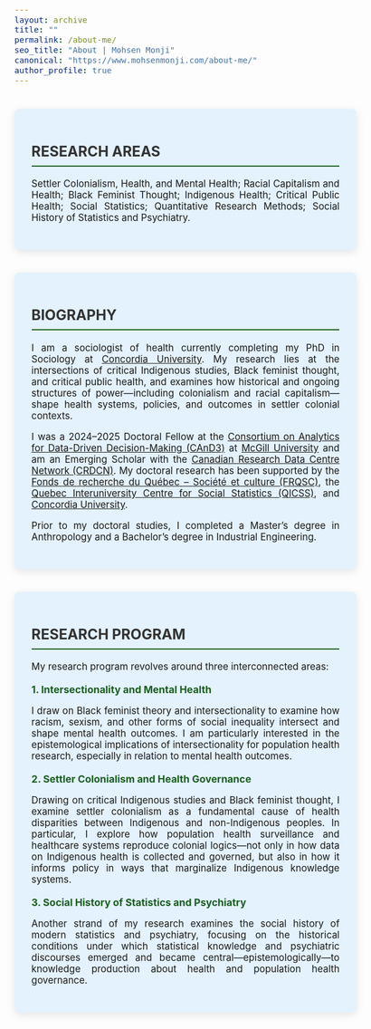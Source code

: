 ```yaml
---
layout: archive
title: ""
permalink: /about-me/
seo_title: "About | Mohsen Monji"
canonical: "https://www.mohsenmonji.com/about-me/"
author_profile: true
---
```


<style>
  body {
    font-size: 1.05em;
  }
  h2 {
    border-bottom: 2px solid #1B5E20;
    font-weight: bold;
    padding-bottom: 10px;
    margin-top: 30px;
    color: #333;
    text-transform: uppercase;
  }
  h3 {
    margin-top: 30px;
    color: #1B5E20;
  }
  h4 {
    font-weight: bold;
    color: #1B5E20;
    margin-top: 20px;
    margin-bottom: 10px;
    font-size: 1.1rem;
  }
  .about-card {
    border-radius: 8px;
    padding: 30px;
    margin: 40px auto;
    background-color: #E3F2FD;
    box-shadow: 0px 4px 15px rgba(0, 0, 0, 0.1);
    max-width: 850px;
    text-align: justify;
  }
</style>

<!-- CARD 1: RESEARCH AREAS -->
<div class="about-card">
  <h2>RESEARCH AREAS</h2>
  <p>
    Settler Colonialism, Health, and Mental Health; Racial Capitalism and Health; Black Feminist Thought; Indigenous Health; Critical Public Health; Social Statistics; Quantitative Research Methods; Social History of Statistics and Psychiatry.
  </p>
</div>

<!-- CARD 2: BIOGRAPHY -->
<div class="about-card">
  <h2>BIOGRAPHY</h2>
  <p>
    I am a sociologist of health currently completing my PhD in Sociology at 
    <a href="https://www.concordia.ca/artsci/sociology-anthropology.html" target="_blank">Concordia University</a>. 
    My research lies at the intersections of critical Indigenous studies, Black feminist thought, and critical public health, and examines how historical and ongoing structures of power—including colonialism and racial capitalism—shape health systems, policies, and outcomes in settler colonial contexts.
  </p>

  <p>
    I was a 2024–2025 Doctoral Fellow at the 
    <a href="https://www.mcgill.ca/cand3/" target="_blank">Consortium on Analytics for Data-Driven Decision-Making (CAnD3)</a> at 
    <a href="https://www.mcgill.ca/" target="_blank">McGill University</a> and am an Emerging Scholar with the 
    <a href="https://crdcn.ca" target="_blank">Canadian Research Data Centre Network (CRDCN)</a>. 
    My doctoral research has been supported by the 
    <a href="https://frq.gouv.qc.ca/" target="_blank">Fonds de recherche du Québec – Société et culture (FRQSC)</a>, the 
    <a href="https://www.ciqss.org" target="_blank">Quebec Interuniversity Centre for Social Statistics (QICSS)</a>, and 
    <a href="https://www.concordia.ca/" target="_blank">Concordia University</a>.
  </p>

  <p>
    Prior to my doctoral studies, I completed a Master’s degree in Anthropology and a Bachelor’s degree in Industrial Engineering.
  </p>
</div>

<!-- CARD 3: RESEARCH PROGRAM -->
<div class="about-card">
  <h2>RESEARCH PROGRAM</h2>
  <p>My research program revolves around three interconnected areas:</p>

  <h4>1. Intersectionality and Mental Health</h4>
  <p>
    I draw on Black feminist theory and intersectionality to examine how racism, sexism, and other forms of social inequality intersect and shape mental health outcomes. I am particularly interested in the epistemological implications of intersectionality for population health research, especially in relation to mental health outcomes.
  </p>

  <h4>2. Settler Colonialism and Health Governance</h4>
  <p>
    Drawing on critical Indigenous studies and Black feminist thought, I examine settler colonialism as a fundamental cause of health disparities between Indigenous and non-Indigenous peoples. In particular, I explore how population health surveillance and healthcare systems reproduce colonial logics—not only in how data on Indigenous health is collected and governed, but also in how it informs policy in ways that marginalize Indigenous knowledge systems.
  </p>

  <h4>3. Social History of Statistics and Psychiatry</h4>
  <p>
    Another strand of my research examines the social history of modern statistics and psychiatry, focusing on the historical conditions under which statistical knowledge and psychiatric discourses emerged and became central—epistemologically—to knowledge production about health and population health governance.
  </p>
</div>